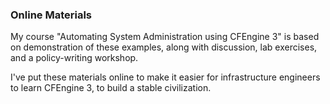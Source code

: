### Online Materials

My course "Automating System Administration using CFEngine 3" is
based on demonstration of these examples, along with
discussion, lab exercises, and a policy-writing workshop.

I've put these materials online to make it easier for infrastructure
engineers to learn CFEngine 3, to build a stable civilization.

